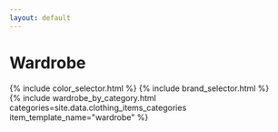 ```yaml
---
layout: default
---
```


<h1>Wardrobe</h1>

<!-- Search and Filter Controls -->
<div class="wardrobe-filters-wrap">
{% include color_selector.html %}
{% include brand_selector.html %}
</div>

<div id="wardrobe-wrap">
{% include wardrobe_by_category.html categories=site.data.clothing_items_categories item_template_name="wardrobe" %}
</div>

<script>
function filterItems() {
  const searchBar = document.getElementById('search-bar').value.toLowerCase();
  const brandFilter = document.getElementById('brand-filter').value.toLowerCase();
  const colorFilter = document.getElementById('color-filter').value.toLowerCase();
  const categoryFilter = document.getElementById('category-filter').value.toLowerCase();

  const items = document.querySelectorAll('.wardrobe-item');

  items.forEach(item => {
    const itemName = item.getAttribute('data-name').toLowerCase();
    const itemBrand = item.getAttribute('data-brand').toLowerCase();
    const itemColors = item.getAttribute('data-colors').toLowerCase();
    const itemCategory = item.getAttribute('data-category').toLowerCase();

    if (
      (itemName.includes(searchBar)) &&
      (brandFilter === '' || itemBrand.includes(brandFilter)) &&
      (colorFilter === '' || itemColors.includes(colorFilter)) &&
      (categoryFilter === '' || itemCategory.includes(categoryFilter))
    ) {
      item.style.display = 'block';
    } else {
      item.style.display = 'none';
    }
  });
}

document.addEventListener("DOMContentLoaded", function() {
    const nextCollapsibles = document.querySelectorAll(".collapsible-header");

    nextCollapsibles.forEach(function (e) {
        e.addEventListener("click", function () {
            this.classList.toggle("collapsed");
            this.nextElementSibling.classList.toggle("hidden");
        });
    });
});
</script>
